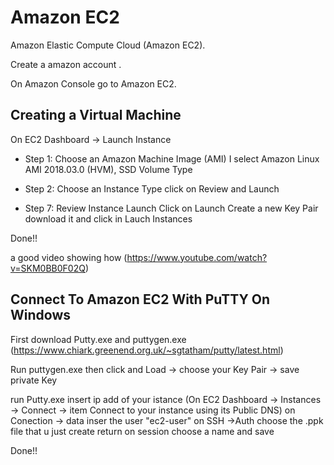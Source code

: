 # Amazon EC2
Amazon Elastic Compute Cloud (Amazon EC2).

Create a amazon account .

On Amazon Console go to Amazon EC2.

## Creating a Virtual Machine
On EC2 Dashboard -> Launch Instance
 
 - Step 1: Choose an Amazon Machine Image (AMI) I select Amazon Linux AMI 2018.03.0 (HVM), SSD Volume Type 
  
 - Step 2: Choose an Instance Type click on Review and Launch
 
 - Step 7: Review Instance Launch Click on Launch Create a new Key Pair download it and click in Lauch Instances

Done!!

a good video showing how (https://www.youtube.com/watch?v=SKM0BB0F02Q)

## Connect To Amazon EC2 With PuTTY On Windows
First download Putty.exe and puttygen.exe (https://www.chiark.greenend.org.uk/~sgtatham/putty/latest.html)

Run puttygen.exe then click and Load -> choose your Key Pair -> save private Key

run Putty.exe insert ip add of your istance 
(On EC2 Dashboard -> Instances -> Connect -> item Connect to your instance using its Public DNS)
on Conection -> data inser the user "ec2-user"
on SSH ->Auth choose the .ppk file that u just create
return on session choose a name and save

Done!!



